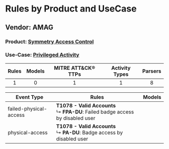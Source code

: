 Rules by Product and UseCase
============================
Vendor: AMAG
------------
### Product: [Symmetry Access Control](../ds_amag_symmetry_access_control.md)
### Use-Case: [Privileged Activity](../../../../UseCases/uc_privileged_activity.md)

| Rules | Models | MITRE ATT&CK® TTPs | Activity Types | Parsers |
|:-----:|:------:|:------------------:|:--------------:|:-------:|
|   1   |   0    |         1          |       1        |    8    |

| Event Type    | Rules    | Models |
| ---- | ---- | ------ |
| failed-physical-access | <b>T1078 - Valid Accounts</b><br> ↳ <b>FPA-DU</b>: Failed badge access by disabled user |        |
| physical-access        | <b>T1078 - Valid Accounts</b><br> ↳ <b>PA-DU</b>: Badge access by disabled user         |        |